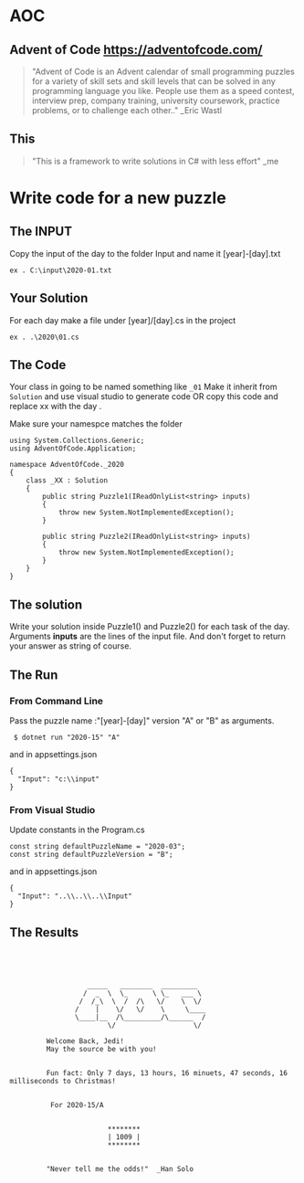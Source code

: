 # AOC
## Advent of Code  https://adventofcode.com/

> "Advent of Code is an Advent calendar of small programming puzzles for a variety of skill sets and skill levels that can be solved in any programming language you like. People use them as a speed contest, interview prep, company training, university coursework, practice problems, or to challenge each other.." _Eric Wastl

## This
> "This is a framework to write solutions in C# with less effort"  _me
# Write code for a new puzzle 

## The INPUT
Copy the input of the day to the folder Input and name it [year]-[day].txt 

``ex . C:\input\2020-01.txt  ``
## Your Solution
For each day make a file under [year]/[day].cs in the project

``ex . .\2020\01.cs``

## The Code 
Your class 
in going to be named something like ` _01 ` Make it inherit from `Solution` and use visual studio to generate code  OR copy this code and replace xx with the day .

Make sure your namespce matches the folder
```
using System.Collections.Generic;
using AdventOfCode.Application;

namespace AdventOfCode._2020
{
    class _XX : Solution
    {
        public string Puzzle1(IReadOnlyList<string> inputs)
        {
            throw new System.NotImplementedException();
        }

        public string Puzzle2(IReadOnlyList<string> inputs)
        {
            throw new System.NotImplementedException();
        }
    }
}

```



## The solution 
Write your solution inside  Puzzle1()  and Puzzle2() for each task of the day. Arguments **inputs** are the lines of the input file.  And don't forget to return your answer as string of course.

## The Run
### From Command Line 
Pass the puzzle name :"[year]-[day]"  version "A" or "B" as arguments.
```
 $ dotnet run "2020-15" "A"
```
and in appsettings.json 
```
{
  "Input": "c:\\input"
}
```
### From Visual Studio 
Update constants in the Program.cs 

```  
const string defaultPuzzleName = "2020-03";
const string defaultPuzzleVersion = "B";
```
and in appsettings.json 
```
{
  "Input": "..\\..\\..\\Input"
}
```

## The Results 
```


 

                   _____   ________  _________
                  /  _  \  \_      \ \_   ___ \
                 /  /_\  \  /  /\   \/    \  \/
                /    |    \/   \/    \     \____
                \____|__  /\_________/\______  /
                        \/                   \/

         Welcome Back, Jedi!
         May the source be with you!


         Fun fact: Only 7 days, 13 hours, 16 minuets, 47 seconds, 16 milliseconds to Christmas!


          For 2020-15/A


                        ********
                        | 1009 |
                        ********


         "Never tell me the odds!"  _Han Solo

```
